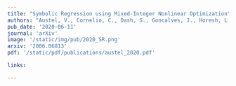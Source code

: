 ```yaml
---
title: "Symbolic Regression using Mixed-Integer Nonlinear Optimization"
authors: "Austel, V., Cornelio, C., Dash, S., Goncalves, J., Horesh, L., **Josephson, T. R.**, Megiddo, N."
pub_date: '2020-06-11'
journal: 'arXiv'
image: '/static/img/pub/2020_SR.png'
arxiv: '2006.06813'
pdf: '/static/pdf/publications/austel_2020.pdf'

links:

---
```

